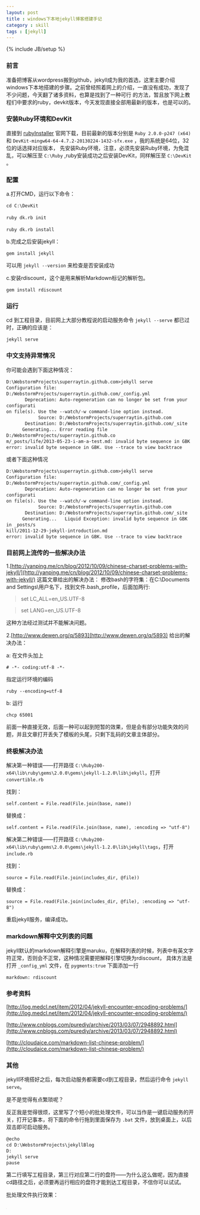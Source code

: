 ```yaml
---
layout: post
title : windows下本地jekyll博客搭建手记
category : skill
tags : [jekyll]
---
```

{% include JB/setup %}

### 前言
准备把博客从wordpress搬到github，jekyll成为我的首选，这里主要介绍windows下本地搭建的步骤。之前曾经照着网上的介绍，一直没有成功，发现了不少问题，今天翻了诸多资料，也算是找到了一种可行
的方法，暂且放下网上教程们中要求的ruby，devkit版本，今天发现直接全部用最新的版本，也是可以的。

### 安装Ruby环境和DevKit
直接到 [rubyInstaller](http://rubyinstaller.org/downloads/) 官网下载，目前最新的版本分别是 `Ruby 2.0.0-p247 (x64)` 和 `DevKit-mingw64-64-4.7.2-20130224-1432-sfx.exe` ，我的系统是64位，32位的话选择对应版本，
先安装Ruby环境，注意，必须先安装Ruby环境，为免混乱，可以解压至 `C:\Ruby` ,ruby安装成功之后安装DevKit，同样解压至 `C:\DevKit` 。

### 配置
a.打开CMD，运行以下命令：

    cd C:\DevKit

    ruby dk.rb init

    ruby dk.rb install

b.完成之后安装jekyll：

    gem install jekyll

可以用 `jekyll --version` 来检查是否安装成功

c.安装rdiscount，这个是用来解析Markdown标记的解析包。

    gem install rdiscount

### 运行
cd 到工程目录，目前网上大部分教程说的启动服务命令 `jekyll --serve` 都已过时，正确的应该是：

    jekyll serve

### 中文支持异常情况
你可能会遇到下面这种情况：

    D:\WebstormProjects\superraytin.github.com>jekyll serve
    Configuration file: D:/WebstormProjects/superraytin.github.com/_config.yml
           Deprecation: Auto-regeneration can no longer be set from your configurati
    on file(s). Use the --watch/-w command-line option instead.
                Source: D:/WebstormProjects/superraytin.github.com
           Destination: D:/WebstormProjects/superraytin.github.com/_site
          Generating... Error reading file D:/WebstormProjects/superraytin.github.co
    m/_posts/life/2013-05-23-i-am-a-test.md: invalid byte sequence in GBK
    error: invalid byte sequence in GBK. Use --trace to view backtrace

或者下面这种情况

    D:\WebstormProjects\superraytin.github.com>jekyll serve
    Configuration file: D:/WebstormProjects/superraytin.github.com/_config.yml
           Deprecation: Auto-regeneration can no longer be set from your configurati
    on file(s). Use the --watch/-w command-line option instead.
                Source: D:/WebstormProjects/superraytin.github.com
           Destination: D:/WebstormProjects/superraytin.github.com/_site
          Generating...   Liquid Exception: invalid byte sequence in GBK in _posts/s
    kill/2011-12-29-jekyll-introduction.md
    error: invalid byte sequence in GBK. Use --trace to view backtrace

### 目前网上流传的一些解决办法
1.[http://yanping.me/cn/blog/2012/10/09/chinese-charset-problems-with-jekyll/](http://yanping.me/cn/blog/2012/10/09/chinese-charset-problems-with-jekyll/) 这篇文章给出的解决办法：
修改bash的字符集：在C:\Documents and Settings\用户名下，找到文件.bash_profile，后面加两行:

> set LC_ALL=en_US.UTF-8

> set LANG=en_US.UTF-8

这种方法经过测试并不能解决问题。

2.[http://www.dewen.org/q/5893](http://www.dewen.org/q/5893) 给出的解决办法：

a: 在文件头加上

    # -*- coding:utf-8 -*-

指定运行环境的编码

    ruby --encoding=utf-8

b: 运行

    chcp 65001

前面一种直接无效，后面一种可以起到短暂的效果，但是会有部分功能失效的问题，并且文章打开丢失了模板的头尾，只剩下乱码的文章主体部分。

### 终极解决办法
解决第一种错误——打开路径 `C:\Ruby200-x64\lib\ruby\gems\2.0.0\gems\jekyll-1.2.0\lib\jekyll`，打开 `convertible.rb`

找到：

    self.content = File.read(File.join(base, name))

替换成：

    self.content = File.read(File.join(base, name), :encoding => "utf-8")

解决第二种错误——打开路径 `C:\Ruby200-x64\lib\ruby\gems\2.0.0\gems\jekyll-1.2.0\lib\jekyll\tags`，打开 `include.rb`

找到：

    source = File.read(File.join(includes_dir, @file))

替换成：

    source = File.read(File.join(includes_dir, @file), :encoding => "utf-8")

重启jekyll服务，编译成功。

### markdown解释中文列表的问题
jekyll默认的markdown解释引擎是maruku，在解释列表的时候，列表中有英文字符正常，否则会不正常，这种情况需要把解释引擎切换为rdiscount，
具体方法是打开 `_config_yml` 文件，在 `pygments:true` 下面添加一行

    markdown: rdiscount

### 参考资料
[http://log.medcl.net/item/2012/04/jekyll-encounter-encoding-problems/](http://log.medcl.net/item/2012/04/jekyll-encounter-encoding-problems/)

[http://www.cnblogs.com/purediy/archive/2013/03/07/2948892.html](http://www.cnblogs.com/purediy/archive/2013/03/07/2948892.html)

[http://cloudaice.com/markdown-list-chinese-problem/](http://cloudaice.com/markdown-list-chinese-problem/)

### 其他
jekyll环境搭好之后，每次启动服务都需要cd到工程目录，然后运行命令 `jekyll serve`。

是不是觉得有点繁琐呢？

反正我是觉得很烦，这里写了个短小的批处理文件，可以当作是一键启动服务的开关，打开记事本，将下面的命令行拖到里面保存为 `.bat` 文件，放到桌面上，以后双击即可启动服务。

    @echo
    cd D:\WebstormProjects\jekyllBlog
    D:
    jekyll serve
    pause

第二行填写工程目录，第三行对应第二行的盘符——为什么这么做呢，因为直接 cd路径之后，必须要再运行相应的盘符才能到达工程目录，不信你可以试试。

批处理文件执行效果：

<img class="lazy" src="/assets/posts/images/grey.gif" data-original="/assets/posts/images/jekyll-local-1.png">